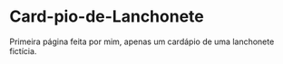 # Card-pio-de-Lanchonete
Primeira página feita por mim, apenas um cardápio de uma lanchonete fictícia.
